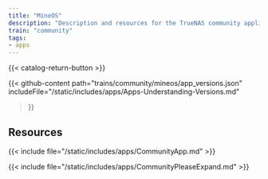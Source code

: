 ```yaml
---
title: "MineOS"
description: "Description and resources for the TrueNAS community application called MineOS."
train: "community"
tags:
- apps
---
```


{{< catalog-return-button >}}

{{< github-content 
    path="trains/community/mineos/app_versions.json"
	includeFile="/static/includes/apps/Apps-Understanding-Versions.md"
>}}

## Resources

{{< include file="/static/includes/apps/CommunityApp.md" >}}

{{< include file="/static/includes/apps/CommunityPleaseExpand.md" >}}

<!--
<div class="docs-sections">

{{< doc-card title="<appname> Deployments" link="/resources/"
descr="How to deploy and configure the <appname> app." >}}

</div>
-->
